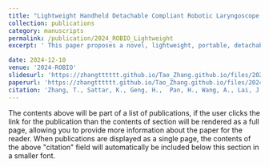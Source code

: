 ```yaml
---
title: "Lightweight Handheld Detachable Compliant Robotic Laryngoscope with Lightweight Intelligent Visual Guidance"
collection: publications
category: manuscripts
permalink: /publication/2024_ROBIO_Lightweight
excerpt: ' This paper proposes a novel, lightweight, portable, detachable compliant robotic laryngoscope with a lightweight intelligent guidance module to assist with transoral tracheal intubation. The robotic laryngoscope comprises an endoscope-equipped steerable flexible segment on a detachable module and an ergonomic handle homed to the control units, a micro-computer, a joystick, a battery, and an LCD monitor. The steerable flexible segment with a tip camera is designed to fit the shape of the upper airway and identify the glottis in real-time. An additional anchoring mechanism at the base of the steerable segment has been specially designed to enhance the robot’s intraluminal motion and laryngoscopic vision stability. A self-contained, lightweight learning-based glottis detection algorithm (within 5 MB parameters) is deployed in the portable device without the need to access additional servers or clouds. The system also adopts a modular design, where the robotic section and the driving unit can be detached and reassembled swiftly between the TI procedures. Finally, the working performance is verified by experiments. The result shows that the motion error of the steerable segment is less than 2.7% over its length, and the steerable segment can be inserted into the upper airway easily while the glottis can be detected in real-time. '

date: 2024-12-10
venue: '2024-ROBIO'
slidesurl: 'https://zhangtttttt.github.io/Tao_Zhang.github.io/files/2024_Robio_lightweight_slides.pdf'
paperurl: 'https://zhangtttttt.github.io/Tao_Zhang.github.io/files/2024_Robio_lightweight_slides.pdf'
citation: 'Zhang, T., Sattar, K., Geng, H.,  Pan, H., Wang, A., Lai, J. & Ren, H. (2024, Dec). Lightweight Handheld Detachable Compliant Robotic Laryngoscope with Lightweight Intelligent Visual Guidance. In 2024 ROBIO. IEEE.'
---
```


The contents above will be part of a list of publications, if the user clicks the link for the publication than the contents of section will be rendered as a full page, allowing you to provide more information about the paper for the reader. When publications are displayed as a single page, the contents of the above "citation" field will automatically be included below this section in a smaller font.
